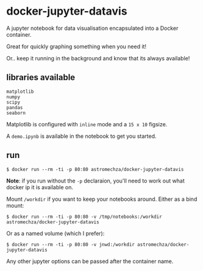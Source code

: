 # docker-jupyter-datavis

A jupyter notebook for data visualisation encapsulated into a Docker container.

Great for quickly graphing something when you need it!

Or.. keep it running in the background and know that its always available!

## libraries available

```
matplotlib
numpy
scipy
pandas
seaborn
```

Matplotlib is configured with `inline` mode and a `15 x 10` figsize.

A `demo.ipynb` is available in the notebook to get you started.

## run

```
$ docker run --rm -ti -p 80:80 astromechza/docker-jupyter-datavis
```

**Note**: if you run without the `-p` declaraion, you'll need to work out what
docker ip it is available on.

Mount `/workdir` if you want to keep your notebooks around. Either as a bind mount:

```
$ docker run --rm -ti -p 80:80 -v /tmp/notebooks:/workdir astromechza/docker-jupyter-datavis
```

Or as a named volume (which I prefer):

```
$ docker run --rm -ti -p 80:80 -v jnwd:/workdir astromechza/docker-jupyter-datavis
```

Any other jupyter options can be passed after the container name.
